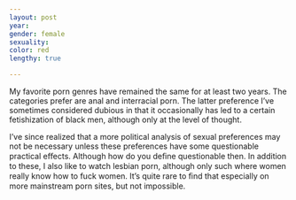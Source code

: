 ```yaml
---
layout: post
year: 
gender: female
sexuality: 
color: red
lengthy: true

---
```

My favorite porn genres have remained the same for at least two years. The categories prefer are anal and interracial porn. The latter preference I’ve sometimes considered dubious in that it occasionally has led to a certain fetishization of black men, although only at the level of thought. 
<!--more-->
I’ve since realized that a more political analysis of sexual preferences may not be necessary unless these preferences have some questionable practical eﬀects. Although how do you deﬁne questionable then. In addition to these, I also like to watch lesbian porn, although only such where women really know how to fuck women. It’s quite rare to ﬁnd that especially on more mainstream porn sites, but not impossible.
